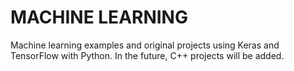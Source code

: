 # MACHINE LEARNING

Machine learning examples and original projects using Keras and TensorFlow with Python.
In the future, C++ projects will be added.
